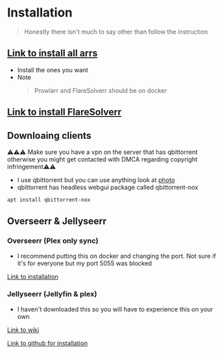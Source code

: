 # Installation

> Honestly there isn't much to say other than follow the instruction

## [Link to install all arrs](https://wiki.servarr.com/)

- Install the ones you want
- Note
    > Prowlarr and FlareSolverr should be on docker

## [Link to install FlareSolverr](https://github.com/FlareSolverr/FlareSolverr)

## Downloaing clients
⚠️⚠️⚠️ Make sure you have a vpn on the server that has qbittorrent otherwise you might get contacted with DMCA regarding copyright infringement⚠️⚠️
- I use qbittorrent but you can use anything look at [photo](arrAppSetup.md#setup-download-clients)
- qbittorrent has headless webgui package called qbittorrent-nox
``` bash
apt install qbittorrent-nox
```

## Overseerr & Jellyseerr
### Overseerr (Plex only sync)
- I recommend putting this on docker and changing the port. Not sure if it's for everyone but my port 5055 was blocked

[Link to installation](https://docs.overseerr.dev/getting-started/installation)


### Jellyseerr (Jellyfin & plex)
- I haven't downloaded this so you will have to experience this on your own

[Link to wiki](https://docs.ultra.cc/books/jellyseerr/page/jellyseerr)

[Link to github for installation](https://github.com/Fallenbagel/jellyseerr)
